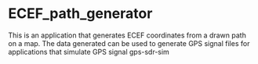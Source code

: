 # ECEF_path_generator
This is an application that generates ECEF coordinates from a drawn path on a map. The data generated can be used to generate GPS signal files for applications that simulate GPS signal gps-sdr-sim
